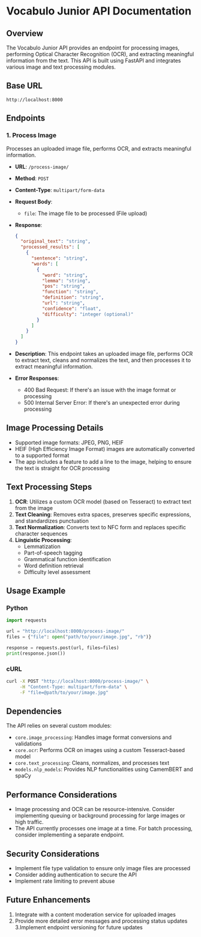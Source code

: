 # Vocabulo Junior API Documentation

## Overview

The Vocabulo Junior API provides an endpoint for processing images, performing Optical Character Recognition (OCR), 
and extracting meaningful information from the text. This API is built using FastAPI and integrates various image and 
text processing modules.

## Base URL

`http://localhost:8000`

## Endpoints

### 1. Process Image

Processes an uploaded image file, performs OCR, and extracts meaningful information.

- **URL**: `/process-image/`
- **Method**: `POST`
- **Content-Type**: `multipart/form-data`
- **Request Body**:
  - `file`: The image file to be processed (File upload)

- **Response**:
  ```json
  {
    "original_text": "string",
    "processed_results": [
      {
        "sentence": "string",
        "words": [
          {
            "word": "string",
            "lemma": "string",
            "pos": "string",
            "function": "string",
            "definition": "string",
            "url": "string",
            "confidence": "float",
            "difficulty": "integer (optional)"
          }
        ]
      }
    ]
  }
  ```

- **Description**: This endpoint takes an uploaded image file, performs OCR to extract text, cleans and normalizes the 
text, and then processes it to extract meaningful information.

- **Error Responses**:
  - 400 Bad Request: If there's an issue with the image format or processing
  - 500 Internal Server Error: If there's an unexpected error during processing

## Image Processing Details

- Supported image formats: JPEG, PNG, HEIF
- HEIF (High Efficiency Image Format) images are automatically converted to a supported format
- The app includes a feature to add a line to the image, helping to ensure the text is straight for OCR processing

## Text Processing Steps

1. **OCR**: Utilizes a custom OCR model (based on Tesseract) to extract text from the image
2. **Text Cleaning**: Removes extra spaces, preserves specific expressions, and standardizes punctuation
3. **Text Normalization**: Converts text to NFC form and replaces specific character sequences
4. **Linguistic Processing**:
   - Lemmatization
   - Part-of-speech tagging
   - Grammatical function identification
   - Word definition retrieval
   - Difficulty level assessment

## Usage Example

### Python

```python
import requests

url = "http://localhost:8000/process-image/"
files = {"file": open("path/to/your/image.jpg", "rb")}

response = requests.post(url, files=files)
print(response.json())
```

### cURL

```bash
curl -X POST "http://localhost:8000/process-image/" \
     -H "Content-Type: multipart/form-data" \
     -F "file=@path/to/your/image.jpg"
```

## Dependencies

The API relies on several custom modules:
- `core.image_processing`: Handles image format conversions and validations
- `core.ocr`: Performs OCR on images using a custom Tesseract-based model
- `core.text_processing`: Cleans, normalizes, and processes text
- `models.nlp_models`: Provides NLP functionalities using CamemBERT and spaCy

## Performance Considerations

- Image processing and OCR can be resource-intensive. Consider implementing queuing or background processing for large 
images or high traffic.
- The API currently processes one image at a time. For batch processing, consider implementing a separate endpoint.

## Security Considerations

- Implement file type validation to ensure only image files are processed
- Consider adding authentication to secure the API
- Implement rate limiting to prevent abuse

## Future Enhancements

1. Integrate with a content moderation service for uploaded images
2. Provide more detailed error messages and processing status updates
3.Implement endpoint versioning for future updates